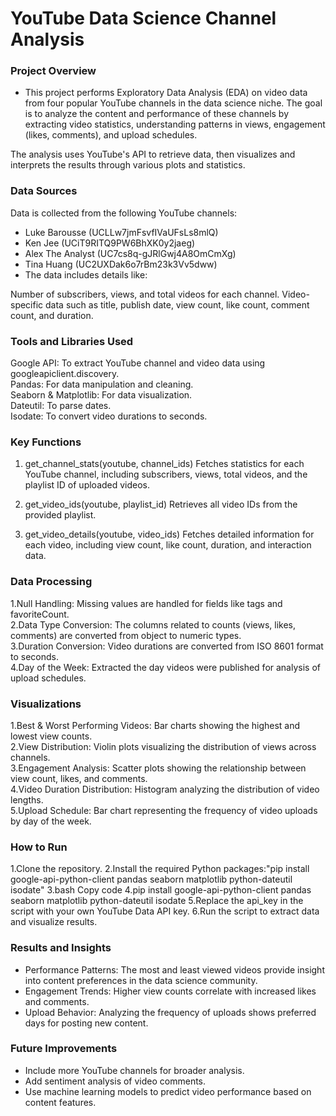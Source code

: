 # YouTube Data Science Channel Analysis
### Project Overview
- This project performs Exploratory Data Analysis (EDA) on video data from four popular YouTube channels in the data science niche. The goal is to analyze the content and performance of these channels by extracting video statistics, understanding patterns in views, engagement (likes, comments), and upload schedules.  

The analysis uses YouTube's API to retrieve data, then visualizes and interprets the results through various plots and statistics.

### Data Sources
Data is collected from the following YouTube channels:

- Luke Barousse (UCLLw7jmFsvfIVaUFsLs8mlQ)  
- Ken Jee (UCiT9RITQ9PW6BhXK0y2jaeg)  
- Alex The Analyst (UC7cs8q-gJRlGwj4A8OmCmXg)  
- Tina Huang (UC2UXDak6o7rBm23k3Vv5dww)  
- The data includes details like:  

Number of subscribers, views, and total videos for each channel.
Video-specific data such as title, publish date, view count, like count, comment count, and duration.
### Tools and Libraries Used
  Google API: To extract YouTube channel and video data using googleapiclient.discovery.  
  Pandas: For data manipulation and cleaning.  
  Seaborn & Matplotlib: For data visualization.  
  Dateutil: To parse dates.  
  Isodate: To convert video durations to seconds.  
### Key Functions
  1. get_channel_stats(youtube, channel_ids)
  Fetches statistics for each YouTube channel, including subscribers, views, total videos, and the playlist ID of uploaded videos.

  2. get_video_ids(youtube, playlist_id)
  Retrieves all video IDs from the provided playlist.

  3. get_video_details(youtube, video_ids)
  Fetches detailed information for each video, including view count, like count, duration, and interaction data.

### Data Processing
  1.Null Handling: Missing values are handled for fields like tags and favoriteCount.  
  2.Data Type Conversion: The columns related to counts (views, likes, comments) are converted from object to numeric types.  
  3.Duration Conversion: Video durations are converted from ISO 8601 format to seconds.  
  4.Day of the Week: Extracted the day videos were published for analysis of upload schedules.  
### Visualizations
  1.Best & Worst Performing Videos: Bar charts showing the highest and lowest view counts.  
  2.View Distribution: Violin plots visualizing the distribution of views across channels.  
  3.Engagement Analysis: Scatter plots showing the relationship between view count, likes, and comments.  
  4.Video Duration Distribution: Histogram analyzing the distribution of video lengths.  
  5.Upload Schedule: Bar chart representing the frequency of video uploads by day of the week.  
### How to Run
  1.Clone the repository.
  2.Install the required Python packages:"pip install google-api-python-client pandas seaborn matplotlib python-dateutil isodate"
  3.bash
    Copy code
  4.pip install google-api-python-client pandas seaborn matplotlib python-dateutil isodate
  5.Replace the api_key in the script with your own YouTube Data API key.
  6.Run the script to extract data and visualize results.
### Results and Insights
  - Performance Patterns: The most and least viewed videos provide insight into content preferences in the data science community.
  - Engagement Trends: Higher view counts correlate with increased likes and comments.
  - Upload Behavior: Analyzing the frequency of uploads shows preferred days for posting new content.
### Future Improvements
  - Include more YouTube channels for broader analysis.
  - Add sentiment analysis of video comments.
  - Use machine learning models to predict video performance based on content features.
